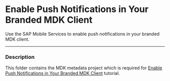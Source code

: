 # Enable Push Notifications in Your Branded MDK Client
Use the SAP Mobile Services to enable push notifications in your branded MDK client.

***
### Description

This folder contains the MDK metadata project which is required for [Enable Push Notifications in Your Branded MDK Client](https://developers.sap.com/tutorials/cp-mobile-dev-kit-push-customclient.html) tutorial.
